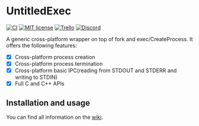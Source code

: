 # UntitledExec

[![CI](https://github.com/MadLadSquad/UntitledExec/actions/workflows/ci.yaml/badge.svg)](https://github.com/MadLadSquad/UntitledExec/actions/workflows/ci.yaml)
[![MIT license](https://img.shields.io/badge/License-MIT-blue.svg)](https://lbesson.mit-license.org/)
[![Trello](https://img.shields.io/badge/Trello-UDE-blue])](https://trello.com/b/HmfuRY2K/untitleddesktop)
[![Discord](https://img.shields.io/discord/717037253292982315.svg?label=&logo=discord&logoColor=ffffff&color=7389D8&labelColor=6A7EC2)](https://discord.gg/4wgH8ZE)

A generic cross-platform wrapper on top of fork and exec/CreateProcess. It offers the following features:
- [x] Cross-platform process creation
- [x] Cross-platform process termination
- [x] Cross-platform basic IPC(reading from STDOUT and STDERR and writing to STDIN)
- [x] Full C and C++ APIs

## Installation and usage
You can find all information on the [wiki](https://github.com/MadLadSquad/UntitledExec/wiki).
